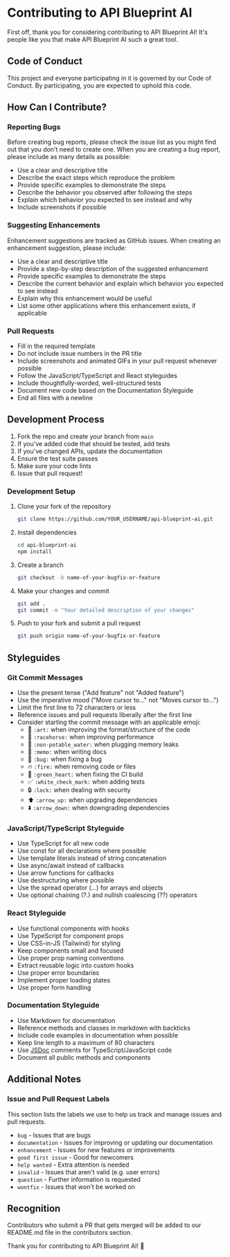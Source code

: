 # Contributing to API Blueprint AI

First off, thank you for considering contributing to API Blueprint AI! It's people like you that make API Blueprint AI such a great tool.

## Code of Conduct

This project and everyone participating in it is governed by our Code of Conduct. By participating, you are expected to uphold this code.

## How Can I Contribute?

### Reporting Bugs

Before creating bug reports, please check the issue list as you might find out that you don't need to create one. When you are creating a bug report, please include as many details as possible:

* Use a clear and descriptive title
* Describe the exact steps which reproduce the problem
* Provide specific examples to demonstrate the steps
* Describe the behavior you observed after following the steps
* Explain which behavior you expected to see instead and why
* Include screenshots if possible

### Suggesting Enhancements

Enhancement suggestions are tracked as GitHub issues. When creating an enhancement suggestion, please include:

* Use a clear and descriptive title
* Provide a step-by-step description of the suggested enhancement
* Provide specific examples to demonstrate the steps
* Describe the current behavior and explain which behavior you expected to see instead
* Explain why this enhancement would be useful
* List some other applications where this enhancement exists, if applicable

### Pull Requests

* Fill in the required template
* Do not include issue numbers in the PR title
* Include screenshots and animated GIFs in your pull request whenever possible
* Follow the JavaScript/TypeScript and React styleguides
* Include thoughtfully-worded, well-structured tests
* Document new code based on the Documentation Styleguide
* End all files with a newline

## Development Process

1. Fork the repo and create your branch from `main`
2. If you've added code that should be tested, add tests
3. If you've changed APIs, update the documentation
4. Ensure the test suite passes
5. Make sure your code lints
6. Issue that pull request!

### Development Setup

1. Clone your fork of the repository
   ```bash
   git clone https://github.com/YOUR_USERNAME/api-blueprint-ai.git
   ```

2. Install dependencies
   ```bash
   cd api-blueprint-ai
   npm install
   ```

3. Create a branch
   ```bash
   git checkout -b name-of-your-bugfix-or-feature
   ```

4. Make your changes and commit
   ```bash
   git add .
   git commit -m "Your detailed description of your changes"
   ```

5. Push to your fork and submit a pull request
   ```bash
   git push origin name-of-your-bugfix-or-feature
   ```

## Styleguides

### Git Commit Messages

* Use the present tense ("Add feature" not "Added feature")
* Use the imperative mood ("Move cursor to..." not "Moves cursor to...")
* Limit the first line to 72 characters or less
* Reference issues and pull requests liberally after the first line
* Consider starting the commit message with an applicable emoji:
    * 🎨 `:art:` when improving the format/structure of the code
    * 🐎 `:racehorse:` when improving performance
    * 🚱 `:non-potable_water:` when plugging memory leaks
    * 📝 `:memo:` when writing docs
    * 🐛 `:bug:` when fixing a bug
    * 🔥 `:fire:` when removing code or files
    * 💚 `:green_heart:` when fixing the CI build
    * ✅ `:white_check_mark:` when adding tests
    * 🔒 `:lock:` when dealing with security
    * ⬆️ `:arrow_up:` when upgrading dependencies
    * ⬇️ `:arrow_down:` when downgrading dependencies

### JavaScript/TypeScript Styleguide

* Use TypeScript for all new code
* Use const for all declarations where possible
* Use template literals instead of string concatenation
* Use async/await instead of callbacks
* Use arrow functions for callbacks
* Use destructuring where possible
* Use the spread operator (...) for arrays and objects
* Use optional chaining (?.) and nullish coalescing (??) operators

### React Styleguide

* Use functional components with hooks
* Use TypeScript for component props
* Use CSS-in-JS (Tailwind) for styling
* Keep components small and focused
* Use proper prop naming conventions
* Extract reusable logic into custom hooks
* Use proper error boundaries
* Implement proper loading states
* Use proper form handling

### Documentation Styleguide

* Use Markdown for documentation
* Reference methods and classes in markdown with backticks
* Include code examples in documentation when possible
* Keep line length to a maximum of 80 characters
* Use [JSDoc](https://jsdoc.app/) comments for TypeScript/JavaScript code
* Document all public methods and components

## Additional Notes

### Issue and Pull Request Labels

This section lists the labels we use to help us track and manage issues and pull requests.

* `bug` - Issues that are bugs
* `documentation` - Issues for improving or updating our documentation
* `enhancement` - Issues for new features or improvements
* `good first issue` - Good for newcomers
* `help wanted` - Extra attention is needed
* `invalid` - Issues that aren't valid (e.g. user errors)
* `question` - Further information is requested
* `wontfix` - Issues that won't be worked on

## Recognition

Contributors who submit a PR that gets merged will be added to our README.md file in the contributors section.

Thank you for contributing to API Blueprint AI! 🚀